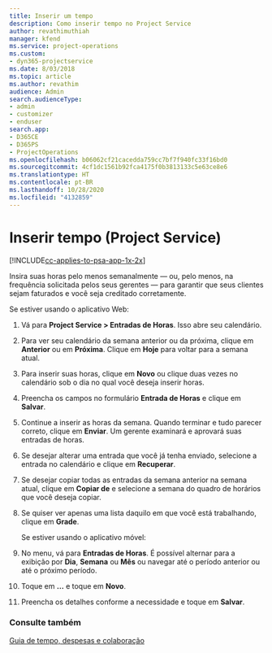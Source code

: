 ```yaml
---
title: Inserir um tempo
description: Como inserir tempo no Project Service
author: revathimuthiah
manager: kfend
ms.service: project-operations
ms.custom:
- dyn365-projectservice
ms.date: 8/03/2018
ms.topic: article
ms.author: revathim
audience: Admin
search.audienceType:
- admin
- customizer
- enduser
search.app:
- D365CE
- D365PS
- ProjectOperations
ms.openlocfilehash: b06062cf21cacedda759cc7bf7f940fc33f16bd0
ms.sourcegitcommit: 4cf1dc1561b92fca4175f0b3813133c5e63ce8e6
ms.translationtype: HT
ms.contentlocale: pt-BR
ms.lasthandoff: 10/28/2020
ms.locfileid: "4132859"
---
```

# <a name="enter-time-project-service"></a>Inserir tempo (Project Service)

[!INCLUDE[cc-applies-to-psa-app-1x-2x](../includes/cc-applies-to-psa-app-1x-2x.md)]

Insira suas horas pelo menos semanalmente — ou, pelo menos, na frequência solicitada pelos seus gerentes — para garantir que seus clientes sejam faturados e você seja creditado corretamente.  
  
 Se estiver usando o aplicativo Web:  
  
1. Vá para **Project Service > Entradas de Horas**. Isso abre seu calendário.  
  
2. Para ver seu calendário da semana anterior ou da próxima, clique em **Anterior** ou em **Próxima**. Clique em **Hoje** para voltar para a semana atual.  
  
3. Para inserir suas horas, clique em **Novo** ou clique duas vezes no calendário sob o dia no qual você deseja inserir horas.  
  
4. Preencha os campos no formulário **Entrada de Horas** e clique em **Salvar**.  
  
5. Continue a inserir as horas da semana. Quando terminar e tudo parecer correto, clique em **Enviar**. Um gerente examinará e aprovará suas entradas de horas.  
  
6. Se desejar alterar uma entrada que você já tenha enviado, selecione a entrada no calendário e clique em **Recuperar**.  
  
7. Se desejar copiar todas as entradas da semana anterior na semana atual, clique em **Copiar de** e selecione a semana do quadro de horários que você deseja copiar.  
  
8. Se quiser ver apenas uma lista daquilo em que você está trabalhando, clique em **Grade**.  
  
   Se estiver usando o aplicativo móvel:  
  
9. No menu, vá para **Entradas de Horas**.     É possível alternar para a exibição por **Dia**, **Semana** ou **Mês** ou navegar até o período anterior ou até o próximo período.  
  
10. Toque em **…** e toque em **Novo**.  
  
11. Preencha os detalhes conforme a necessidade e toque em **Salvar**.  
  
### <a name="see-also"></a>Consulte também  
 [Guia de tempo, despesas e colaboração](../psa/time-expense-collaboration-guide.md)
